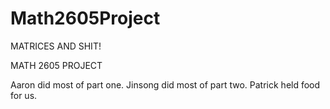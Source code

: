 # Math2605Project
MATRICES AND SHIT!

MATH 2605 PROJECT

Aaron did most of part one.
Jinsong did most of part two.
Patrick held food for us.
